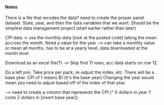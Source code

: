 #### Notes
There is a file that recodes the data?
need to create the proper panel dataset. 
State, year, and then the data variables that we want. 
Should be the simplest data management project (start earlier rather than later)

CPI data -> use the monthly data (look at the posted code)
    taking the mean accross the month. 
    Need a value for the year --> can take a monthly value or mean all months.
    has to be at a yearly level, data downloaded at the month level. 

Download as an excel file(?) --> Skip first 11 rows, acc data starts on row 12. 

Do a left join.
Take price per pack, re-adjust the index, etc. There will be a base year.
    CPI of 1 means $1 (it's the base year)
    Changing the year would mean you need to adjust based off of the index of that year. 

--> need to create a column that represents the CPI (" X dollars in year Y costs Z dollars in [insert base year])
